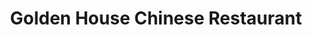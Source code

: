 ---
title: "Golden House Chinese Restaurant"
url: /toronto/golden-house-chinese-restaurant/
shop: vacant
---